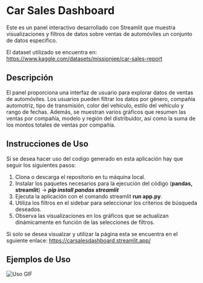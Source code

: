 # Car Sales Dashboard

Este es un panel interactivo desarrollado con Streamlit que muestra visualizaciones y filtros de datos sobre ventas de automóviles un conjunto de datos especifico.

El dataset utilizado se encuentra en: https://www.kaggle.com/datasets/missionjee/car-sales-report
## Descripción

El panel proporciona una interfaz de usuario para explorar datos de ventas de automóviles. Los usuarios pueden filtrar los datos por género, compañía automotriz, tipo de transmisión, color del vehículo, estilo del vehículo y rango de fechas. Además, se muestran varios gráficos que resumen las ventas por compañía, modelo y región del distribuidor, así como la suma de los montos totales de ventas por compañía.

## Instrucciones de Uso
Si se desea hacer uso del codigo generado en esta aplicación hay que seguir los siguientes pasos:
1. Clona o descarga el repositorio en tu máquina local.
2. Instalar los paquetes necesarios para la ejecución del código (**pandas, streamlit**) -> ***pip install pandas streamlit***
3. Ejecuta la aplicación con el comando streamlit **run app.py**.
4. Utiliza los filtros en el sidebar para seleccionar los criterios de búsqueda deseados.
5. Observa las visualizaciones en los gráficos que se actualizan dinámicamente en función de las selecciones de filtros.

Si solo se desea visualzar y utilizar la página esta se encuentra en el sguiente enlace:
https://carsalesdashboard.streamlit.app/
## Ejemplos de Uso

<p align="left">
  <img src="Example.gif" alt="Uso GIF">
</p>
